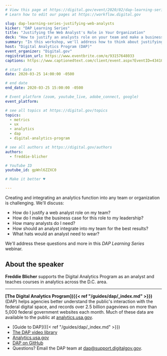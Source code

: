```yaml
---
# View this page at https://digital.gov/event/2020/02/dap-learning-series-justifying-web-analysts
# Learn how to edit our pages at https://workflow.digital.gov

slug: dap-learning-series-justifying-web-analysts
kicker: "DAP Learning Series"
title: "Justifying the Web Analyst's Role in Your Organization"
deck: "How to justify an analysts role on your team and make a business case for this person to leadership."
summary: "In this workshop, we'll address how to think about justifying an analyst role on your team, and talk about the role's many hats, as well as making the business case to your leadership team."
host: "Digital Analytics Program (DAP)"
event_organizer: "Digital.gov"
registration_url: https://www.eventbrite.com/e/93157648033
captions: https://www.captionedtext.com/client/event.aspx?EventID=4341007&CustomerID=321

# start date
date: 2020-03-25 14:00:00 -0500

# end date
end_date: 2020-03-25 15:00:00 -0500

# Event platform (zoom, youtube_live, adobe_connect, google)
event_platform:

# see all topics at https://digital.gov/topics
topics:
  - metrics
  - ux
  - analytics
  - dap
  - digital-analytics-program

# see all authors at https://digital.gov/authors
authors:
  - freddie-blicher

# YouTube ID
youtube_id: gpWnl6ZZXC0

# Make it better ♥

---
```


Creating and integrating an analytics function into any team or organization is challenging. We'll discuss:

- How do I justify a web analyst role on my team?
- How do I make the business case for this role to my leadership?
- How many analysts do I need?
- How should an analyst integrate into my team for the best results?
- What hats would an analyst need to wear?

We'll address these questions and more in this _DAP Learning Series_ webinar.

## About the speaker

**Freddie Blicher** supports the Digital Analytics Program as an analyst and teaches courses in analytics across the D.C. area.

---

**[The Digital Analytics Program]({{< ref "/guides/dap/_index.md" >}})** (DAP) helps agencies better understand the public's interaction with the federal digital space, and records over 2.5 billion pageviews on more than 5,000 federal government websites each month. Much of these data are available to the public at [analytics.usa.gov](https://analytics.usa.gov).

- [Guide to DAP]({{< ref "/guides/dap/_index.md" >}})
- [The DAP video library](https://www.youtube.com/playlist?list=PLd9b-GuOJ3nFwlyvLFUtmDpYFKezhot8P)
- [Analytics.usa.gov](https://analytics.usa.gov/)
- [DAP on GitHub](https://github.com/digital-analytics-program/gov-wide-code)
- Questions? Email the DAP team at  [dap@support.digitalgov.gov](mailto:dap@support.digitalgov.gov).
